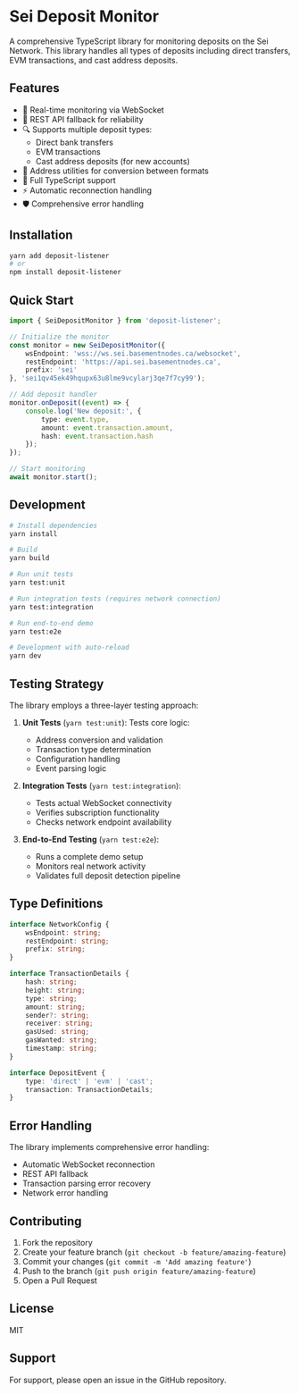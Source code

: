 # Sei Deposit Monitor

A comprehensive TypeScript library for monitoring deposits on the Sei Network. This library handles all types of deposits including direct transfers, EVM transactions, and cast address deposits.

## Features

- 🔄 Real-time monitoring via WebSocket
- 📡 REST API fallback for reliability
- 🔍 Supports multiple deposit types:
  - Direct bank transfers
  - EVM transactions
  - Cast address deposits (for new accounts)
- 🔐 Address utilities for conversion between formats
- 📝 Full TypeScript support
- ⚡ Automatic reconnection handling
- 🛡️ Comprehensive error handling

## Installation

```bash
yarn add deposit-listener
# or
npm install deposit-listener
```

## Quick Start

```typescript
import { SeiDepositMonitor } from 'deposit-listener';

// Initialize the monitor
const monitor = new SeiDepositMonitor({
    wsEndpoint: 'wss://ws.sei.basementnodes.ca/websocket',
    restEndpoint: 'https://api.sei.basementnodes.ca',
    prefix: 'sei'
}, 'sei1qv45ek49hqupx63u8lme9vcylarj3qe7f7cy99');

// Add deposit handler
monitor.onDeposit((event) => {
    console.log('New deposit:', {
        type: event.type,
        amount: event.transaction.amount,
        hash: event.transaction.hash
    });
});

// Start monitoring
await monitor.start();
```

## Development

```bash
# Install dependencies
yarn install

# Build
yarn build

# Run unit tests
yarn test:unit

# Run integration tests (requires network connection)
yarn test:integration

# Run end-to-end demo
yarn test:e2e

# Development with auto-reload
yarn dev
```

## Testing Strategy

The library employs a three-layer testing approach:

1. **Unit Tests** (`yarn test:unit`): Tests core logic:

   - Address conversion and validation
   - Transaction type determination
   - Configuration handling
   - Event parsing logic

2. **Integration Tests** (`yarn test:integration`):

   - Tests actual WebSocket connectivity
   - Verifies subscription functionality
   - Checks network endpoint availability

3. **End-to-End Testing** (`yarn test:e2e`):

   - Runs a complete demo setup
   - Monitors real network activity
   - Validates full deposit detection pipeline

## Type Definitions

```typescript
interface NetworkConfig {
    wsEndpoint: string;
    restEndpoint: string;
    prefix: string;
}

interface TransactionDetails {
    hash: string;
    height: string;
    type: string;
    amount: string;
    sender?: string;
    receiver: string;
    gasUsed: string;
    gasWanted: string;
    timestamp: string;
}

interface DepositEvent {
    type: 'direct' | 'evm' | 'cast';
    transaction: TransactionDetails;
}
```

## Error Handling

The library implements comprehensive error handling:

- Automatic WebSocket reconnection
- REST API fallback
- Transaction parsing error recovery
- Network error handling

## Contributing

1. Fork the repository
2. Create your feature branch (`git checkout -b feature/amazing-feature`)
3. Commit your changes (`git commit -m 'Add amazing feature'`)
4. Push to the branch (`git push origin feature/amazing-feature`)
5. Open a Pull Request

## License

MIT

## Support

For support, please open an issue in the GitHub repository.
